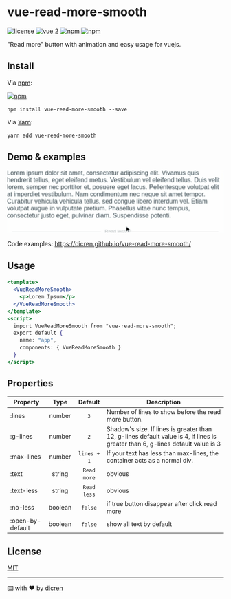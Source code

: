 # vue-read-more-smooth

[![license](https://img.shields.io/github/license/dicren/vue-read-more-smooth.svg?style=flat-square)](./LICENSE)
[![vue 2](https://img.shields.io/badge/vue-2-42b983.svg?style=flat-square)](https://vuejs.org)
[![npm](https://img.shields.io/npm/v/vue-read-more-smooth.svg?style=flat-square)](https://www.npmjs.com/package/vue-read-more-smooth)
[![npm](https://img.shields.io/npm/dt/vue-read-more-smooth.svg?style=flat-square)](https://www.npmjs.com/package/vue-read-more-smooth)



"Read more" button with animation and easy usage for vuejs.

## Install

Via [npm](https://www.npmjs.com/):

[![npm](https://nodei.co/npm/vue-read-more-smooth.png?downloads=true&downloadRank=true&stars=true)](https://www.npmjs.com/package/vue-read-more-smooth)

```🚀sh
npm install vue-read-more-smooth --save
```
Via [Yarn](https://yarnpkg.com/):

```sh
yarn add vue-read-more-smooth
```

## Demo & examples

![](demo.gif)

Code examples: https://dicren.github.io/vue-read-more-smooth/

## Usage

```jsx
<template>
  <VueReadMoreSmooth>
    <p>Lorem Ipsum</p>
  </VueReadMoreSmooth>
</template>
<script>
  import VueReadMoreSmooth from "vue-read-more-smooth";
  export default {
    name: "app",
    components: { VueReadMoreSmooth }
  }
</script>
```

## Properties

 |  Property  |  Type  |  Default  |  Description  | 
 |  -  |  :-:  |  :-:  |  -  | 
 |  :lines  | number | `3`  |  Number of lines to show before the read more button. | 
 |  :g-lines | number | `2` |  Shadow's size. If lines is greater than 12, g-lines default value is 4, if lines is greater than 6, g-lines default value is 3
 |  :max-lines | number | `lines + 1` |  If your text has less than max-lines, the container acts as a normal div.
 |  :text | string | `Read more` |  obvious
 |  :text-less | string | `Read less` |  obvious
 |  :no-less | boolean | `false` |  if true button disappear after click read more
 |  :open-by-default | boolean | `false` |  show all text by default
 

## License

[MIT](LICENSE)

---
⌨️ with ❤️ by [dicren](https://github.com/dicren)
